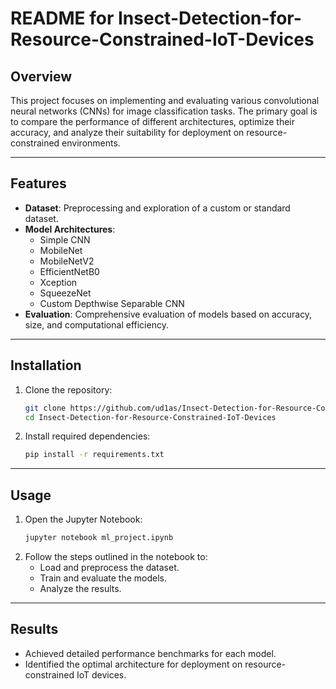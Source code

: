 # README for Insect-Detection-for-Resource-Constrained-IoT-Devices

## Overview  
This project focuses on implementing and evaluating various convolutional neural networks (CNNs) for image classification tasks. The primary goal is to compare the performance of different architectures, optimize their accuracy, and analyze their suitability for deployment on resource-constrained environments.

---

## Features  
- **Dataset**: Preprocessing and exploration of a custom or standard dataset.  
- **Model Architectures**:  
  - Simple CNN  
  - MobileNet  
  - MobileNetV2  
  - EfficientNetB0  
  - Xception  
  - SqueezeNet  
  - Custom Depthwise Separable CNN  
- **Evaluation**: Comprehensive evaluation of models based on accuracy, size, and computational efficiency.  

---

## Installation  
1. Clone the repository:  
   ```bash
   git clone https://github.com/ud1as/Insect-Detection-for-Resource-Constrained-IoT-Devices.git
   cd Insect-Detection-for-Resource-Constrained-IoT-Devices
   ```
2. Install required dependencies:  
   ```bash
   pip install -r requirements.txt
   ```

---

## Usage  
1. Open the Jupyter Notebook:  
   ```bash
   jupyter notebook ml_project.ipynb
   ```
2. Follow the steps outlined in the notebook to:  
   - Load and preprocess the dataset.  
   - Train and evaluate the models.  
   - Analyze the results.

---

## Results  
- Achieved detailed performance benchmarks for each model.  
- Identified the optimal architecture for deployment on resource-constrained IoT devices.  

